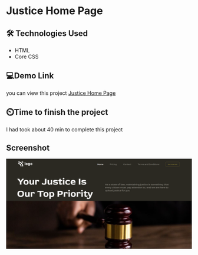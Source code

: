 # Justice Home Page

## 🛠 Technologies Used
- HTML
- Core CSS 

## 💻Demo Link 

 you can view this project [Justice Home Page](https://harshadbirajdar.github.io/justice-home-page/)

## ⏲️Time to finish the project

 I had took about 40 min to complete this project

## Screenshot

![screen](./screenshot/Screenshot.png)